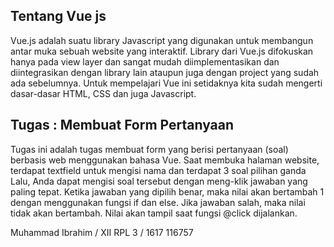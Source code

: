## Tentang Vue js
Vue.js adalah suatu library Javascript yang digunakan untuk membangun antar muka sebuah website yang interaktif. Library dari Vue.js difokuskan hanya pada view layer dan sangat mudah diimplementasikan dan diintegrasikan dengan library lain ataupun juga dengan project yang sudah ada sebelumnya. Untuk mempelajari Vue ini setidaknya kita sudah mengerti dasar-dasar HTML, CSS dan juga Javascript.


## Tugas : Membuat Form Pertanyaan
Tugas ini adalah tugas membuat form yang berisi pertanyaan (soal) berbasis web menggunakan bahasa Vue.
Saat membuka halaman website, terdapat textfield untuk mengisi nama dan terdapat 3 soal pilihan ganda
Lalu, Anda dapat mengisi soal tersebut dengan meng-klik jawaban yang paling tepat.
Ketika jawaban yang dipilih benar, maka nilai akan bertambah 1 dengan menggunakan fungsi if dan else.
Jika jawaban salah, maka nilai tidak akan bertambah.
Nilai akan tampil saat fungsi @click dijalankan.

Muhammad Ibrahim / XII RPL 3 / 1617 116757